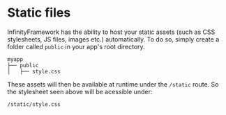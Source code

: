 # Static files

InfinityFramework has the ability to host your static assets (such as CSS stylesheets, JS files, images etc.) automatically. To do so, simply create a folder called `public` in your app's root directory.

```
myapp
├── public
│   ├── style.css
```

These assets will then be available at runtime under the `/static` route. So the stylesheet seen above will be acessible under:

`/static/style.css`
